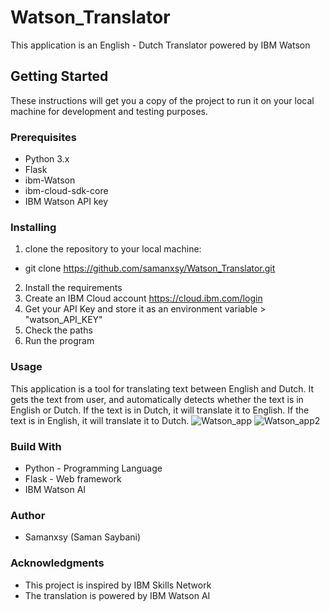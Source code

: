 # Watson_Translator
This application is an English - Dutch Translator powered by IBM Watson 


## Getting Started
These instructions will get you a copy of the project to run it on your local machine for development and testing purposes.

### Prerequisites

- Python 3.x
- Flask
- ibm-Watson
- ibm-cloud-sdk-core
- IBM Watson API key 

### Installing 

1. clone the repository to your local machine:
  - git clone https://github.com/samanxsy/Watson_Translator.git
2. Install the requirements
3. Create an IBM Cloud account <https://cloud.ibm.com/login>
4. Get your API Key and store it as an environment variable > "watson_API_KEY"
5. Check the paths
6. Run the program

### Usage

This application is a tool for translating text between English and Dutch. It gets the text from user, and automatically detects whether the text is in English or Dutch. If the text is in Dutch, it will translate it to English. If the text is in English, it will translate it to Dutch.
![Watson_app](https://user-images.githubusercontent.com/118216325/213575931-2a80b605-9ec6-4abf-b488-94333560dc7b.png)
![Watson_app2](https://user-images.githubusercontent.com/118216325/213575941-177e1f65-3899-44fb-8a03-1d4707ee3c9f.png)

### Build With

- Python - Programming Language
- Flask - Web framework
- IBM Watson AI

### Author

 - Samanxsy (Saman Saybani)
 
### Acknowledgments

 - This project is inspired by IBM Skills Network
 - The translation is powered by IBM Watson AI
